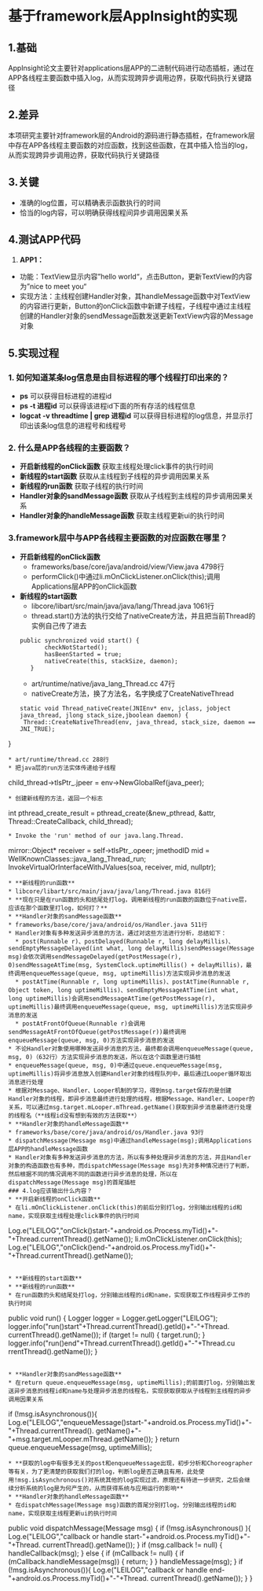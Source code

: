 # 基于framework层AppInsight的实现
## 1.基础
AppInsight论文主要针对applications层APP的二进制代码进行动态插桩，通过在APP各线程主要函数中插入log，从而实现跨异步调用边界，获取代码执行关键路径
## 2.差异
本项研究主要针对framework层的Android的源码进行静态插桩，在framework层中存在APP各线程主要函数的对应函数，找到这些函数，在其中插入恰当的log，从而实现跨异步调用边界，获取代码执行关键路径
## 3.关键
* 准确的log位置，可以精确表示函数执行的时间
* 恰当的log内容，可以明确获得线程间异步调用因果关系
## 4.测试APP代码
1. **APP1：**
  * 功能：TextView显示内容”hello world“，点击Button，更新TextView的内容为”nice to meet you“
  * 实现方法：主线程创建Handler对象，其handleMessage函数中对TextView的内容进行更新，Button的onClick函数中新建子线程，子线程中通过主线程创建的Handler对象的sendMessage函数发送更新TextView内容的Message对象
## 5.实现过程
### 1. 如何知道某条log信息是由目标进程的哪个线程打印出来的？
* **ps** 可以获得目标进程的进程id
* **ps -t 进程id** 可以获得该进程id下面的所有存活的线程信息
* **logcat -v threadtime | grep 进程id** 可以获得目标进程的log信息，并显示打印出该条log信息的进程号和线程号
### 2. 什么是APP各线程的主要函数？
* **开启新线程的onClick函数** 获取主线程处理click事件的执行时间
* **新线程的start函数** 获取从主线程到子线程的异步调用因果关系
* **新线程的run函数** 获取子线程的执行时间
* **Handler对象的sandMessage函数** 获取从子线程到主线程的异步调用因果关系
* **Handler对象的handleMessage函数** 获取主线程更新ui的执行时间
### 3.framework层中与APP各线程主要函数的对应函数在哪里？
* **开启新线程的onClick函数** 
  * frameworks/base/core/java/android/view/View.java 4798行
  * performClick()中通过li.mOnClickListener.onClick(this);调用Applications层APP的onClick函数
* **新线程的start函数** 
  * libcore/libart/src/main/java/java/lang/Thread.java 1061行
  * thread.start()方法的执行交给了nativeCreate方法，并且把当前Thread的实例自己传了进去
  ```
  public synchronized void start() {
         checkNotStarted();
         hasBeenStarted = true;
         nativeCreate(this, stackSize, daemon);
     }
  ```
  * art/runtime/native/java_lang_Thread.cc 47行
  * nativeCreate方法，换了方法名，名字换成了CreateNativeThread
  ```
  static void Thread_nativeCreate(JNIEnv* env, jclass, jobject java_thread, jlong stack_size,jboolean daemon) {
   Thread::CreateNativeThread(env, java_thread, stack_size, daemon == JNI_TRUE);
 }
  ```
  * art/runtime/thread.cc 288行
  * 把java层的run方法实体传递给子线程
  ```
  child_thread->tlsPtr_.jpeer = env->NewGlobalRef(java_peer);
  ```
  * 创建新线程的方法，返回一个标志
  ```
  int pthread_create_result = pthread_create(&new_pthread, &attr, Thread::CreateCallback, child_thread);
  ```
  * Invoke the 'run' method of our java.lang.Thread.
  ```
  mirror::Object* receiver = self->tlsPtr_.opeer;
  jmethodID mid = WellKnownClasses::java_lang_Thread_run;
  InvokeVirtualOrInterfaceWithJValues(soa, receiver, mid, nullptr);
  ```
* **新线程的run函数** 
  * libcore/libart/src/main/java/java/lang/Thread.java 816行
  * **现在只是在run函数的头和结尾处打log，调用新线程的run函数的函数位于native层，应该在那个函数里打log，如何打？**  
* **Handler对象的sandMessage函数** 
  * frameworks/base/core/java/android/os/Handler.java 511行
  * Handler对象有多种发送异步消息的方法，通过对这些方法进行分析，总结如下：
    * post(Runnable r)、postDelayed(Runnable r, long delayMillis)、sendEmptyMessageDelayed(int what, long delayMillis)sendMessage(Message msg)会依次调用sendMessageDelayed(getPostMessage(r), 0)sendMessageAtTime(msg, SystemClock.uptimeMillis() + delayMillis)，最终调用enqueueMessage(queue, msg, uptimeMillis)方法实现异步消息的发送
    * postAtTime(Runnable r, long uptimeMillis)、postAtTime(Runnable r, Object token, long uptimeMillis)、sendEmptyMessageAtTime(int what, long uptimeMillis)会调用sendMessageAtTime(getPostMessage(r), uptimeMillis)最终调用enqueueMessage(queue, msg, uptimeMillis)方法实现异步消息的发送
    * postAtFrontOfQueue(Runnable r)会调用sendMessageAtFrontOfQueue(getPostMessage(r))最终调用enqueueMessage(queue, msg, 0)方法实现异步消息的发送
  * 不论Handler对象使用哪种发送异步消息的方法，最终都会调用enqueueMessage(queue, msg, 0)（632行）方法实现异步消息的发送，所以在这个函数里进行插桩
  * enqueueMessage(queue, msg, 0)中通过queue.enqueueMessage(msg, uptimeMillis)将异步消息放入创建Handler对象的线程队列中，最后通过Looper循环取出消息进行处理
  * 根据对Message、Handler、Looper机制的学习，得到msg.target保存的是创建Handler对象的线程，即异步消息最终进行处理的线程，根据Message、Handler、Looper的关系，可以通过msg.target.mLooper.mThread.getName()获取到异步消息最终进行处理的线程名（**线程id没有想到有效的方法获取**）
* **Handler对象的handleMessage函数** 
  * frameworks/base/core/java/android/os/Handler.java 93行 
  * dispatchMessage(Message msg)中通过handleMessage(msg);调用Applications层APP的handleMessage函数
  * Handler对象有多种发送异步消息的方法，所以有多种处理异步消息的方法，并且Handler对象的构造函数也有多种，而dispatchMessage(Message msg)先对多种情况进行了判断，然后根据不同的情况调用不同的函数进行异步消息的处理，所以在dispatchMessage(Message msg)的首尾插桩
### 4.log应该输出什么内容？
* **开启新线程的onClick函数** 
  * 在li.mOnClickListener.onClick(this)的前后分别打log，分别输出线程的id和name，实现获取主线程处理click事件的执行时间
  
  ```
  Log.e("LEILOG","onClick()start-"+android.os.Process.myTid()+"-"+Thread.currentThread().getName());
  li.mOnClickListener.onClick(this);
  Log.e("LEILOG","onClick()end-"+android.os.Process.myTid()+"-"+Thread.currentThread().getName());
  ```
  
* **新线程的start函数** 
* **新线程的run函数** 
  * 在run函数的头和结尾处打log，分别输出线程的id和name，实现获取工作线程异步工作的执行时间
  
  ```
  public void run() {
         Logger logger = Logger.getLogger("LEILOG");
         logger.info("run()start"+Thread.currentThread().getId()+"-"+Thread.     currentThread().getName());
         if (target != null) {
             target.run();
         }
         logger.info("run()end"+Thread.currentThread().getId()+"-"+Thread.cu     rrentThread().getName());
     }
  ```
  
* **Handler对象的sandMessage函数** 
  * 在return queue.enqueueMessage(msg, uptimeMillis);的前面打log，分别输出发送异步消息的线程id和name与处理异步消息的线程名，实现获取获取从子线程到主线程的异步调用因果关系
  
   ```
   if (!msg.isAsynchronous()){   
    Log.e("LEILOG","enqueueMessage()start-"+android.os.Process.myTid()+"-"+Thread.currentThread().
    getName()+"-"+msg.target.mLooper.mThread.getName());
   }
   return queue.enqueueMessage(msg, uptimeMillis);
   ```
  * **获取的log中有很多无关的post和enqueueMessage出现，初步分析和Choreographer等有关，为了更清楚的获取我们打的log，判断log是否正确且有用，此处使用!msg.isAsynchronous()对系统其他的log实现过滤，原理还有待进一步研究，之后会继续分析系统的log是为何产生的，从而获得系统与应用运行的影响**
* **Handler对象的handleMessage函数** 
  * 在dispatchMessage(Message msg)函数的首尾分别打log，分别输出线程的id和name，实现获取主线程更新ui的执行时间
  ```
  public void dispatchMessage(Message msg) {
         if (!msg.isAsynchronous() ){
             Log.e("LEILOG","callback or handle start-"+android.os.Process.myTid()+"-"+Thread.
             currentThread().getName());
         }
         if (msg.callback != null) {
             handleCallback(msg);
         } else {
             if (mCallback != null) {
                 if (mCallback.handleMessage(msg)) {
                     return;
                 }
             }
             handleMessage(msg);
         }
         if (!msg.isAsynchronous()){
             Log.e("LEILOG","callback or handle end-"+android.os.Process.myTid()+"-"+Thread.
             currentThread().getName());
         }
     }
  ```
